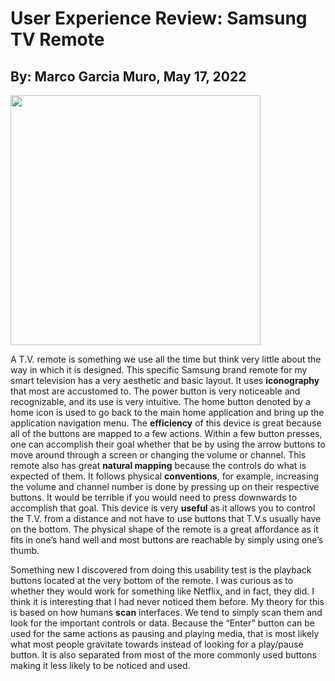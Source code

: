 # User Experience Review: Samsung TV Remote
## By: Marco Garcia Muro, May 17, 2022
<img src="https://ae01.alicdn.com/kf/H03c1f5deab944228af06aa70eb0fe16ae/Remote-Controller-BN59-01303A-Remote-Control-For-Samsung-TV-UE43NU7170-UE40NU7199-UE50NU7095-Remote-Controllers.jpg_Q90.jpg_.webp" width="400"/>

A T.V. remote is something we use all the time but think very little about the way in which it is designed. This specific Samsung brand remote for my smart television has a very aesthetic and basic layout. It uses **iconography** that most are accustomed to. The power button is very noticeable and recognizable, and its use is very intuitive. The home button denoted by a home icon is used to go back to the main home application and bring up the application navigation menu. The **efficiency** of this device is great because all of the buttons are mapped to a few actions. Within a few button presses, one can accomplish their goal whether that be by using the arrow buttons to move around through a screen or changing the volume or channel. This remote also has great **natural mapping** because the controls do what is expected of them. It follows physical **conventions**, for example, increasing the volume and channel number is done by pressing up on their respective buttons. It would be terrible if you would need to press downwards to accomplish that goal. This device is very **useful** as it allows you to control the T.V. from a distance and not have to use buttons that T.V.s usually have on the bottom. The physical shape of the remote is a great affordance as it fits in one’s hand well and most buttons are reachable by simply using one’s thumb. 


Something new I discovered from doing this usability test is the playback buttons located at the very bottom of the remote. I was curious as to whether they would work for something like Netflix, and in fact, they did. I think it is interesting that I had never noticed them before. My theory for this is based on how humans **scan** interfaces. We tend to simply scan them and look for the important controls or data. Because the “Enter” button can be used for the same actions as pausing and playing media, that is most likely what most people gravitate towards instead of looking for a play/pause button. It is also separated from most of the more commonly used buttons making it less likely to be noticed and used. 
